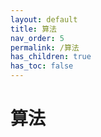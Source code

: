 ```yaml
---
layout: default
title: 算法
nav_order: 5
permalink: /算法
has_children: true
has_toc: false
---
```




# 算法